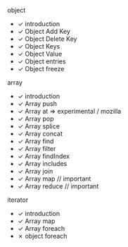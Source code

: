 object

- &check; introduction
- &check; Object Add Key
- &check; Object Delete Key
- &check; Object Keys
- &check; Object Value
- &check; Object entries
- &check; Object freeze

array

- &check; introduction
- &check; Array push
- &check; Array at => experimental / mozilla
- &check; Array pop
- &check; Array splice
- &check; Array concat
- &check; Array find
- &check; Array filter
- &check; Array findIndex
- &check; Array includes
- &check; Array join
- &check; Array map // important
- &check; Array reduce // important

iterator

- &check; introduction
- &check; Array map
- &check; Array foreach
- &cross; object foreach
